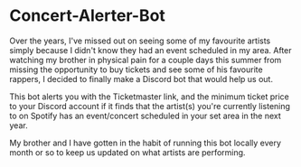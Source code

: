 # Concert-Alerter-Bot
Over the years, I've missed out on seeing some of my favourite artists simply because I didn't know they had an event scheduled in my area. After watching my brother in physical pain for a couple days this summer from missing the opportunity to buy tickets and see some of his favourite rappers, I decided to finally make a Discord bot that would help us out.

This bot alerts you with the Ticketmaster link, and the minimum ticket price to your Discord account if it finds that the artist(s) you're currently listening to on Spotify has an event/concert scheduled in your set area in the next year.

My brother and I have gotten in the habit of running this bot locally every month or so to keep us updated on what artists are performing.
